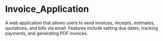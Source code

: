 # Invoice_Application
A web application that allows users to send invoices, receipts, estimates, quotations, and bills via email. Features include setting due dates, tracking payments, and generating PDF invoices.
